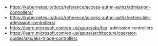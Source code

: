 - https://kubernetes.io/docs/reference/access-authn-authz/admission-controllers/
- https://kubernetes.io/docs/reference/access-authn-authz/extensible-admission-controllers/
- https://learn.microsoft.com/en-us/azure/aks/faq: admission controllers
- https://learn.microsoft.com/en-us/azure/architecture/operator-guides/aks/aks-triage-controllers
